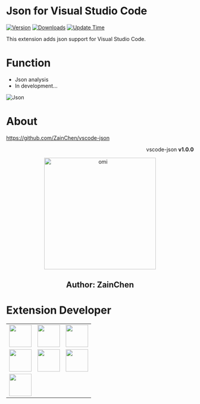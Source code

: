 # Json for Visual Studio Code
[![Version](https://img.shields.io/badge/Visual%20Studio%20Marketplace-v1.0.5-orange.svg)](https://marketplace.visualstudio.com/items?itemName=ZainChen.omi-develop)
[![Downloads](https://img.shields.io/badge/Downloads-50%2B-green.svg)](https://marketplace.visualstudio.com/items?itemName=ZainChen.omi-develop)
[![Update Time](https://img.shields.io/badge/Update%20Time-2019%2F02%2F27%2003%3A27%3A50-blue.svg)](https://marketplace.visualstudio.com/items?itemName=ZainChen.omi-develop)

This extension adds json support for Visual Studio Code.


# Function
- Json analysis
- In development...

<p><img src="" alt="Json"/></p>

# About

https://github.com/ZainChen/vscode-json

<p align="right">vscode-json <strong>v1.0.0</strong></p>
<p align="center"><img src="https://raw.githubusercontent.com/ZainChen/vscode-json/master/assets/json-z.png" alt="omi" width="300"/></p>
<h2 align="center">Author: ZainChen</h2>

# Extension Developer

<table>
    <tbody>
        <tr>
            <td>
                <a target="_blank" href="https://zainzy.com">
                    <img width="60px" src="https://raw.githubusercontent.com/ZainChen/vscode-omi/dev/assets/zain.png">
                </a>
            </td>
            <td>
                <a target="_blank" href="https://github.com/ZainChen/vscode-json">
                    <img width="60px" src="https://raw.githubusercontent.com/ZainChen/vscode-omi/dev/assets/zain.png">
                </a>
            </td>
            <td>
                <a target="_blank" href="https://zainzy.com">
                    <img width="60px" src="https://raw.githubusercontent.com/ZainChen/vscode-omi/dev/assets/zain.png">
                </a>
            </td>
        </tr>
        <tr>
            <td>
                <a target="_blank" href="https://zainzy.com">
                    <img width="60px" src="https://raw.githubusercontent.com/ZainChen/vscode-omi/dev/assets/zain.png">
                </a>
            </td>
            <td>
                <a target="_blank" href="https://zainzy.com">
                    <img width="60px" src="https://raw.githubusercontent.com/ZainChen/vscode-omi/dev/assets/zain.png">
                </a>
            </td>
            <td>
                <a target="_blank" href="https://zainzy.com">
                    <img width="60px" src="https://raw.githubusercontent.com/ZainChen/vscode-omi/dev/assets/zain.png">
                </a>
            </td>
        </tr>
        <tr>
            <td>
                <a target="_blank" href="https://zainzy.com">
                    <img width="60px" src="https://raw.githubusercontent.com/ZainChen/vscode-omi/dev/assets/zain.png">
                </a>
            </td>
        </tr>
    </tbody>
</table>
